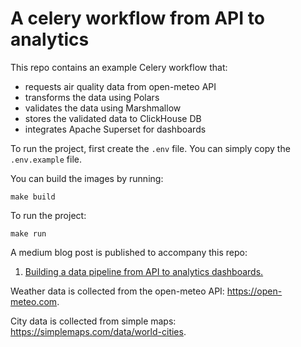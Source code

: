 # A celery workflow from API to analytics
This repo contains an example Celery workflow that:
- requests air quality data from open-meteo API
- transforms the data using Polars
- validates the data using Marshmallow
- stores the validated data to ClickHouse DB
- integrates Apache Superset for dashboards

To run the project, first create the `.env` file. You can
simply copy the `.env.example` file.

You can build the images by running:
```shell
make build
```
To run the project:
```shell
make run
```

A medium blog post is published to accompany this repo:
1. [Building a data pipeline from API to analytics dashboards.](https://medium.com/@MarinAgli1/building-a-data-pipeline-from-api-to-analytics-dashboards-8494df7e7aa7)


Weather data is collected from the open-meteo API:
https://open-meteo.com.

City data is collected from simple maps: 
https://simplemaps.com/data/world-cities.
